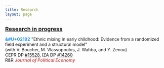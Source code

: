 ```yaml
---
title: Research
layout: page
---
```


<p><font size="+1"><b><u>Research in progress</u></b></font></p>

<p><b><font color="DodgerBlue">&#U+02192</font></b> "Ethnic mixing in early childhood: Evidence from a randomized field
experiment and a structural model"
<br>(with V. Boucher, M. Vlassopoulos, J. Wahba, and Y. Zenou)
<br>CEPR DP <a href="https://cepr.org/publications/dp15528">#15528</a>, IZA DP <a href="https://docs.iza.org/dp14260.pdf">#14260</a>
<br>R&R <i><b><font color="IndianRed">Journal of Political Economy</font></b></i></p>
